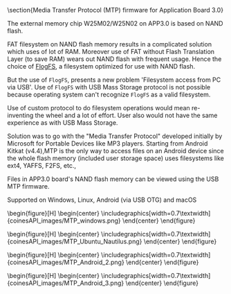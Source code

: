 \section{Media Transfer Protocol (MTP) firmware for Application Board 3.0}

The external memory chip W25M02/W25N02 on APP3.0 is based on NAND flash.

FAT filesystem on NAND flash memory results in a complicated solution which uses of lot of RAM. Moreover use of FAT without Flash Translation Layer (to save RAM) wears out NAND flash with frequent usage. Hence the choice of [FlogFS](https://github.com/conservify/FLogFS), a filesystem optimized for use with NAND flash.

But the use of `FlogFS`, presents a new problem 'Filesystem access from PC via USB'. Use of `FlogFS` with USB Mass Storage protocol is not possible because operating system can't recognize `FlogFS` as a valid filesystem.

Use of custom protocol to do filesystem operations would mean re-inventing the wheel and a lot of effort. User also would not have the same experience as with USB Mass Storage.

Solution was to go with the "Media Transfer Protocol" developed initially by Microsoft for Portable Devices like MP3 players. Starting from Android Kitkat (v4.4),MTP is the only way to access files on an Android device since the whole flash memory (included user storage space) uses filesystems like ext4, YAFFS, F2FS, etc.,

Files in APP3.0 board's NAND flash memory can be viewed using the USB MTP firmware.

Supported on Windows, Linux, Android (via USB OTG) and macOS

\begin{figure}[H]
	\begin{center}
		\includegraphics[width=0.7\textwidth]{coinesAPI_images/MTP_windows.png}
	\end{center}
\end{figure}

\begin{figure}[H]
	\begin{center}
		\includegraphics[width=0.7\textwidth]{coinesAPI_images/MTP_Ubuntu_Nautilus.png}
	\end{center}
\end{figure}

\begin{figure}[H]
	\begin{center}
		\includegraphics[width=0.7\textwidth]{coinesAPI_images/MTP_Android_2.png}
	\end{center}
\end{figure}

\begin{figure}[H]
	\begin{center}
		\includegraphics[width=0.7\textwidth]{coinesAPI_images/MTP_Android_3.png}
	\end{center}
\end{figure}

